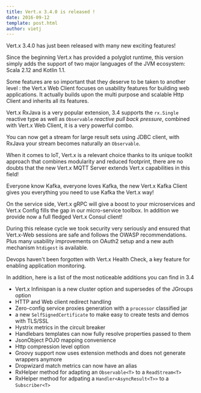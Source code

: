 ```yaml
---
title: Vert.x 3.4.0 is released !
date: 2016-09-12
template: post.html
author: vietj
---
```


Vert.x 3.4.0 has just been released with many new exciting features!

Since the beginning Vert.x has provided a polyglot runtime, this version simply adds the support of two major languages
of the JVM ecosystem: Scala 2.12 and Kotlin 1.1.

Some features are so important that they deserve to be taken to another level : the Vert.x Web Client focuses on usability
features for building web applications. It actually builds upon the multi purpose and scalable Http Client and inherits
all its features.

Vert.x RxJava is a very popular extension, 3.4 supports the `rx.Single` reactive type as well as `Observable`
_reactive pull back pressure_, combined with Vert.x Web Client, it is a very powerful combo.

You can now get a stream for large result sets using JDBC client, with RxJava your stream becomes
naturally an `Observable`.

When it comes to IoT, Vert.x is a relevant choice thanks to its unique toolkit approach that combines
 modularity and reduced footprint, there are no doubts that the new Vert.x MQTT Server extends Vert.x capabilities
 in this field!

Everyone know Kafka, everyone loves Kafka, the new Vert.x Kafka Client gives you everything you need to use Kafka
the Vert.x way!

On the service side, Vert.x gRPC will give a boost to your microservices and Vert.x Config fills the gap
in our micro-service toolbox. In addition we provide now a full fledged Vert.x Consul client!

During this release cycle we took security very seriously and ensured that Vert.x-Web sessions are safe and
follows the OWASP recommendations. Plus many usability improvements on OAuth2 setup and a new auth
mechanism ``htdigest`` is available.

Devops haven't been forgotten with Vert.x Health Check, a key feature for enabling application monitoring.

In addition, here is a list of the most noticeable additions you can find in 3.4

- Vert.x Infinispan is a new cluster option and supersedes of the JGroups option
- HTTP and Web client redirect handling
- Zero-config service proxies generation with a `processor` classified jar
- a new `SelfSignedCertificate` to make easy to create tests and demos with TLS/SSL
- Hystrix metrics in the circuit breaker
- Handlebars templates can now fully resolve properties passed to them
- JsonObject POJO mapping convenience
- Http compression level option
- Groovy support now uses extension methods and does not generate wrappers anymore
- Dropwizard match metrics can now have an alias
- RxHelper method for adapting an `Observable<T>` to a `ReadStream<T>`
- RxHelper method for adpating a `Handler<AsyncResult<T>>` to a `Subscriber<T>`



